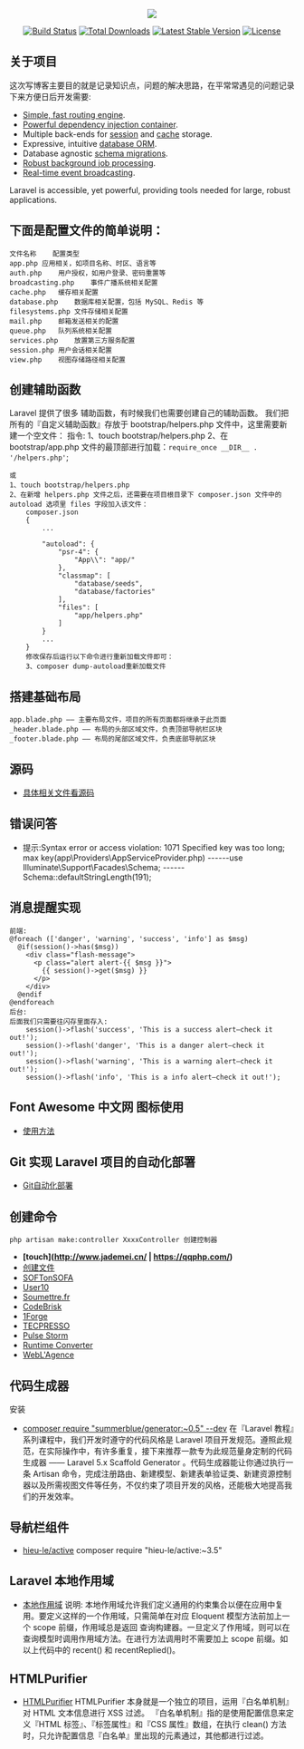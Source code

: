 <p align="center"><img src="https://laravel.com/assets/img/components/logo-laravel.svg"></p>

<p align="center">
<a href="https://travis-ci.org/laravel/framework"><img src="https://travis-ci.org/laravel/framework.svg" alt="Build Status"></a>
<a href="https://packagist.org/packages/laravel/framework"><img src="https://poser.pugx.org/laravel/framework/d/total.svg" alt="Total Downloads"></a>
<a href="https://packagist.org/packages/laravel/framework"><img src="https://poser.pugx.org/laravel/framework/v/stable.svg" alt="Latest Stable Version"></a>
<a href="https://packagist.org/packages/laravel/framework"><img src="https://poser.pugx.org/laravel/framework/license.svg" alt="License"></a>
</p>

## 关于项目

这次写博客主要目的就是记录知识点，问题的解决思路，在平常常遇见的问题记录下来方便日后开发需要:

- [Simple, fast routing engine](https://laravel.com/docs/routing).
- [Powerful dependency injection container](https://laravel.com/docs/container).
- Multiple back-ends for [session](https://laravel.com/docs/session) and [cache](https://laravel.com/docs/cache) storage.
- Expressive, intuitive [database ORM](https://laravel.com/docs/eloquent).
- Database agnostic [schema migrations](https://laravel.com/docs/migrations).
- [Robust background job processing](https://laravel.com/docs/queues).
- [Real-time event broadcasting](https://laravel.com/docs/broadcasting).

Laravel is accessible, yet powerful, providing tools needed for large, robust applications.

## 下面是配置文件的简单说明：
	文件名称	配置类型
	app.php	应用相关，如项目名称、时区、语言等
	auth.php	用户授权，如用户登录、密码重置等
	broadcasting.php	事件广播系统相关配置
	cache.php	缓存相关配置
	database.php	数据库相关配置，包括 MySQL、Redis 等
	filesystems.php	文件存储相关配置
	mail.php	邮箱发送相关的配置
	queue.php	队列系统相关配置
	services.php	放置第三方服务配置
	session.php	用户会话相关配置
	view.php	视图存储路径相关配置

## 创建辅助函数
Laravel 提供了很多 辅助函数，有时候我们也需要创建自己的辅助函数。
我们把所有的『自定义辅助函数』存放于 bootstrap/helpers.php 文件中，这里需要新建一个空文件：
指令:
	1、touch bootstrap/helpers.php
	2、在 bootstrap/app.php 文件的最顶部进行加载：``require_once __DIR__ . '/helpers.php'``;

	或
	1、touch bootstrap/helpers.php
	2、在新增 helpers.php 文件之后，还需要在项目根目录下 composer.json 文件中的 autoload 选项里 files 字段加入该文件：
		composer.json
		{
		    ...

		    "autoload": {
		        "psr-4": {
		            "App\\": "app/"
		        },
		        "classmap": [
		            "database/seeds",
		            "database/factories"
		        ],
		        "files": [
		            "app/helpers.php"
		        ]
		    }
		    ...
		}
		修改保存后运行以下命令进行重新加载文件即可：
		3、composer dump-autoload重新加载文件
## 搭建基础布局
	app.blade.php —— 主要布局文件，项目的所有页面都将继承于此页面
	_header.blade.php —— 布局的头部区域文件，负责顶部导航栏区块
	_footer.blade.php —— 布局的尾部区域文件，负责底部导航区块
## 源码
- [具体相关文件看源码](https://github.com/529834149/2019Blog-project-information)

## 错误问答
-  提示:Syntax error or access violation: 1071 Specified key was too long; max key(app\Providers\AppServiceProvider.php)
	------use Illuminate\Support\Facades\Schema;
	------Schema::defaultStringLength(191);

## 消息提醒实现
	前端:
	@foreach (['danger', 'warning', 'success', 'info'] as $msg)
	  @if(session()->has($msg))
	    <div class="flash-message">
	      <p class="alert alert-{{ $msg }}">
	        {{ session()->get($msg) }}
	      </p>
	    </div>
	  @endif
	@endforeach
	后台:
	后面我们只需要往闪存里面存入:
		session()->flash('success', 'This is a success alert—check it out!');
		session()->flash('danger', 'This is a danger alert—check it out!');
		session()->flash('warning', 'This is a warning alert—check it out!');
		session()->flash('info', 'This is a info alert—check it out!');
## Font Awesome 中文网 图标使用
- [使用方法](http://www.fontawesome.com.cn/get-started/)
## Git 实现 Laravel 项目的自动化部署
- [Git自动化部署](https://learnku.com/articles/33689)
## 创建命令
	php artisan make:controller XxxxController 创建控制器
- **[touch](http://www.jademei.cn/ | https://qqphp.com/)**
- [创建文件](https://www.fragrantica.com)
- [SOFTonSOFA](https://softonsofa.com/)
- [User10](https://user10.com)
- [Soumettre.fr](https://soumettre.fr/)
- [CodeBrisk](https://codebrisk.com)
- [1Forge](https://1forge.com)
- [TECPRESSO](https://tecpresso.co.jp/)
- [Pulse Storm](http://www.pulsestorm.net/)
- [Runtime Converter](http://runtimeconverter.com/)
- [WebL'Agence](https://weblagence.com/)

## 代码生成器
安装
- [composer require "summerblue/generator:~0.5" --dev](https://learnku.com/courses/laravel-intermediate-training/5.5/code-generator/647)
在『Laravel 教程』系列课程中，我们开发时遵守的代码风格是 Laravel 项目开发规范。遵照此规范，在实际操作中，有许多重复，接下来推荐一款专为此规范量身定制的代码生成器 —— Laravel 5.x Scaffold Generator 。代码生成器能让你通过执行一条 Artisan 命令，完成注册路由、新建模型、新建表单验证类、新建资源控制器以及所需视图文件等任务，不仅约束了项目开发的风格，还能极大地提高我们的开发效率。

## 导航栏组件
- [ hieu-le/active](https://github.com/letrunghieu/active)
composer require "hieu-le/active:~3.5"


## Laravel 本地作用域
- [ 本地作用域](https://learnku.com/docs/laravel/5.5/eloquent/1332#local-scopes)
说明:
	本地作用域允许我们定义通用的约束集合以便在应用中复用。要定义这样的一个作用域，只需简单在对应 Eloquent 模型方法前加上一个 scope 前缀，作用域总是返回 查询构建器。一旦定义了作用域，则可以在查询模型时调用作用域方法。在进行方法调用时不需要加上 scope 前缀。如以上代码中的 recent() 和 recentReplied()。

## HTMLPurifier
- [ HTMLPurifier](http://htmlpurifier.org/)
	HTMLPurifier 本身就是一个独立的项目，运用『白名单机制』对 HTML 文本信息进行 XSS 过滤。
	『白名单机制』指的是使用配置信息来定义『HTML 标签』、『标签属性』和『CSS 属性』数组，在执行 clean() 方法时，只允许配置信息『白名单』里出现的元素通过，其他都进行过滤。